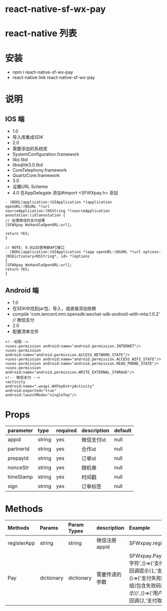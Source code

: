 # react-native-sf-wx-pay

# react-native 列表

# 安装
* npm i react-native-sf-wx-pay
* react-native link  react-native-sf-wx-pay
# 说明
## IOS 端
* 1.0
* 导入库集成SDK
* 2.0
* 需要添加的系统库
* SystemConfiguration.framework
* libz.tbd
* libsqlite3.0.tbd
* CoreTelephony.framework
* QuartzCore.framework
* 3.0
* 设置URL Scheme
* 4.0 在AppDelegate 添加#import <SFWXpay.h> 添加
```
- (BOOL)application:(UIApplication *)application
openURL:(NSURL *)url
sourceApplication:(NSString *)sourceApplication
annotation:(id)annotation {
// 处理微信的支付结果
[SFWXpay WxHandleOpenURL:url];

return YES;
}

// NOTE: 9.0以后使用新API接口
- (BOOL)application:(UIApplication *)app openURL:(NSURL *)url options:(NSDictionary<NSString*, id> *)options
{
[SFWXpay WxHandleOpenURL:url];
return YES;
}
```
## Android 端
* 1.0
* 在SDK中找到jar包，导入，或直接添加依赖
* compile 'com.tencent.mm.opensdk:wechat-sdk-android-with-mta:1.0.2' // 微信支付
* 2.0
* 配置清单文件
```
<!--权限-->
<uses-permission android:name="android.permission.INTERNET"/>
<uses-permission android:name="android.permission.ACCESS_NETWORK_STATE"/>
<uses-permission android:name="android.permission.ACCESS_WIFI_STATE"/>
<uses-permission android:name="android.permission.READ_PHONE_STATE"/>
<uses-permission android:name="android.permission.WRITE_EXTERNAL_STORAGE"/>
<!-- 微信支付 -->
<activity
android:name=".wxapi.WXPayEntryActivity"
android:exported="true"
android:launchMode="singleTop"/>
```

# Props
|  parameter  |  type  |  required  |   description  |  default  |
|:-----|:-----|:-----|:-----|:-----|
|appid|string|yes|微信支付id|null|
|partnerId|string|yes|合作id|null|
|prepayId|string|yes|订单id|null|
|nonceStr|string|yes|随机串|null|
|timeStamp|string|yes|时间戳|null|
|sign|string|yes|订单标签|null|

# Methods
|  Methods  |  Params  |  Param Types  |   description  |  Example  |
|:-----|:-----|:-----|:-----|:-----|
|registerApp|string|string|微信注册appid|SFWxpay.registerApp('')|
|Pay|dictionary|dictionary|需要传递的参数|SFWxpay.Pay(‘填写多个字符',()=>{'支付成功回调 回调提示(1,'支付成功')'},()=>{'支付失败回调(0,数组(包含失败码和失败提示))',()=>{'用户放弃支付回调(2,'支付取消')'})|


